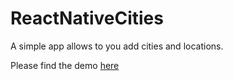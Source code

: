 # ReactNativeCities

A simple app allows to you add cities and locations.

Please find the demo [here](https://expo.io/@rdandigam/ReactNativeCities)
